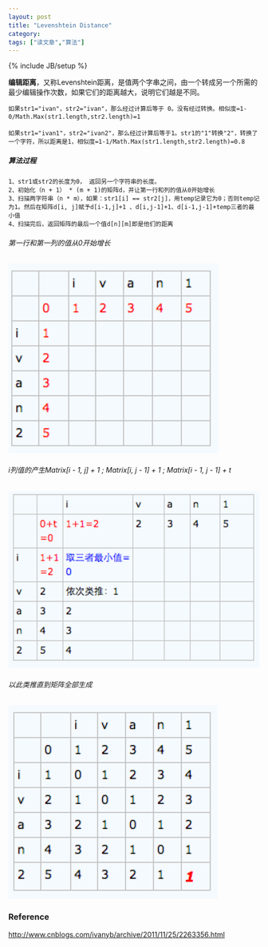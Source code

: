 ```yaml
---
layout: post
title: "Levenshtein Distance"
category: 
tags: ["读文章","算法"]
---
```

{% include JB/setup %}

**编辑距离**，又称Levenshtein距离，是值两个字串之间，由一个转成另一个所需的最少编辑操作次数，如果它们的距离越大，说明它们越是不同。

	如果str1="ivan"，str2="ivan"，那么经过计算后等于 0。没有经过转换。相似度=1-0/Math.Max(str1.length,str2.length)=1
	
	如果str1="ivan1"，str2="ivan2"，那么经过计算后等于1。str1的"1"转换"2"，转换了一个字符，所以距离是1，相似度=1-1/Math.Max(str1.length,str2.length)=0.8
	
##### 算法过程

	1、str1或str2的长度为0， 返回另一个字符串的长度。
	2、初始化（n + 1） * (m + 1)的矩阵d，并让第一行和列的值从0开始增长
	3、扫描两字符串（n * m），如果：str1[i] == str2[j]，用temp记录它为0；否则temp记为1。然后在矩阵d[i, j]赋予d[i-1,j]+1 、d[i,j-1]+1、d[i-1,j-1]+temp三者的最小值
	4、扫描完后，返回矩阵的最后一个值d[n][m]即是他们的距离
	
###### 第一行和第一列的值从0开始增长
	
![img/Levenshtein1.png](/img/Levenshtein1.png)

###### i列值的产生Matrix[i - 1, j] + 1 ; Matrix[i, j - 1] + 1   ;    Matrix[i - 1, j - 1] + t

![img/Levenshtein2.png](/img/Levenshtein2.png)

###### 以此类推直到矩阵全部生成

![img/Levenshtein3.png](/img/Levenshtein3.png)


### Reference

http://www.cnblogs.com/ivanyb/archive/2011/11/25/2263356.html
